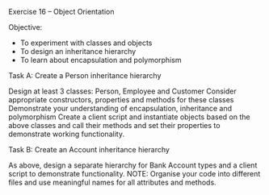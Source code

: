 Exercise 16 – Object Orientation

Objective:

* To experiment with classes and objects
* To design an inheritance hierarchy
* To learn about encapsulation and polymorphism

Task A: Create a Person inheritance hierarchy

Design at least 3 classes: Person, Employee and Customer
Consider appropriate constructors, properties and methods for these classes
Demonstrate your understanding of encapsulation, inheritance and polymorphism
Create a client script and instantiate objects based on the above classes and call their methods and set their properties to demonstrate working functionality.

Task B: Create an Account inheritance hierarchy

As above, design a separate hierarchy for Bank Account types and a client script to demonstrate functionality.
NOTE: Organise your code into different files and use meaningful names for all attributes and methods.